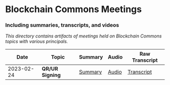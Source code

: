 # Blockchain Commons Meetings
### Including summaries, transcripts, and videos

_This directory contains artifacts of meetings held on Blockchain Commons topics with various principals._

| Date | Topic | Summary | Audio | Raw Transcript |
|------|-------|---------|-------|----------------|
|2023-02-24|**QR/UR Signing**| [Summary](https://github.com/BlockchainCommons/Gordian-Developer-Community/discussions/103) | [Audio](https://github.com/BlockchainCommons/Gordian-Developer-Community/blob/master/meetings/Gordian%20Developer%20Community%20-%20Meeting%202023-02-024%20on%20Requirements%20Signing%20with%20URs%20(vbr8).mp3) | [Transcript](https://github.com/BlockchainCommons/Gordian-Developer-Community/blob/master/meetings/Gordian%20Developer%20Community%20-%20Meeting%202023-02-024%20on%20Requirements%20Signing%20with%20URs.md) |
